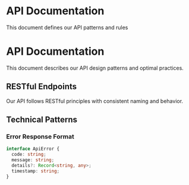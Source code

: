 # API Documentation

This document defines our API patterns and rules

# API Documentation

This document describes our API design patterns and optimal practices.

## RESTful Endpoints

Our API follows RESTful principles with consistent naming and behavior.

## Technical Patterns

### Error Response Format

```typescript
interface ApiError {
  code: string;
  message: string;
  details?: Record<string, any>;
  timestamp: string;
}
```
